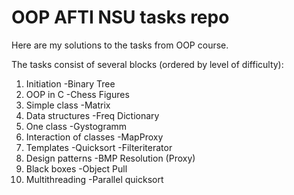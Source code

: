 <h1>OOP AFTI NSU tasks repo</h1>

Here are my solutions to the tasks from OOP course.

The tasks consist of several blocks (ordered by level of difficulty):

1.  Initiation
-Binary Tree
3. OOP in C
-Chess Figures
5. Simple class
-Matrix
6. Data structures
-Freq Dictionary
7. One class
-Gystogramm
8. Interaction of classes
-MapProxy
9. Templates
-Quicksort
-Filteriterator
10. Design patterns
-BMP Resolution (Proxy)
11. Black boxes
-Object Pull
12. Multithreading
-Parallel quicksort

